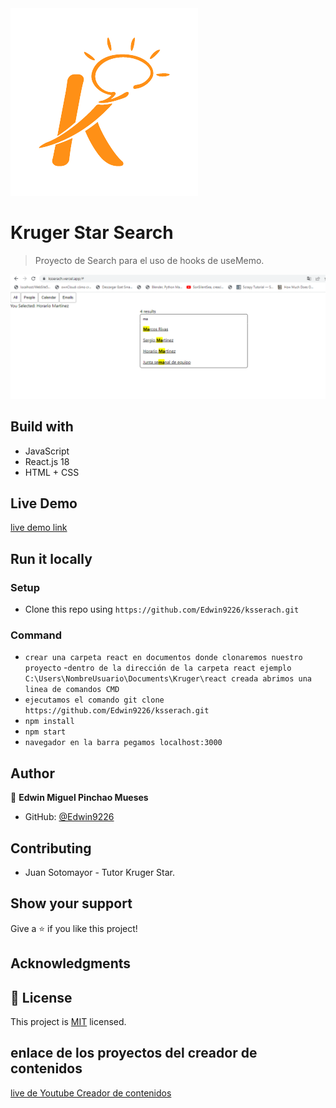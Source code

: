 <img src='./src/assets/kruger.png' with='50px' >

# Kruger Star Search

>Proyecto de Search  para el uso de hooks de useMemo.

<img src='./src/assets/playground.PNG' with='200px'>



## Build with

- JavaScript
- React.js 18
- HTML + CSS


## Live Demo

[live demo link](https://ksserach.vercel.app/)


## Run it locally

### Setup

- Clone this repo using `https://github.com/Edwin9226/ksserach.git` 

### Command
- `crear una carpeta react en documentos donde clonaremos nuestro proyecto`
-` dentro de la dirección de la carpeta react ejemplo C:\Users\NombreUsuario\Documents\Kruger\react creada abrimos una linea de comandos CMD `
- `ejecutamos el comando git clone https://github.com/Edwin9226/ksserach.git `
- `npm install` 
- `npm start`
- `navegador en la barra pegamos localhost:3000`

## Author

👤 **Edwin Miguel Pinchao Mueses**

- GitHub: [@Edwin9226](https://github.com/Edwin9226)

##  Contributing
- Juan Sotomayor - Tutor Kruger Star.

## Show your support

Give a ⭐ if you like this project!

## Acknowledgments
## 📝 License

This project is [MIT](./MIT.md) licensed.

## enlace de los proyectos del creador de contenidos

[live de Youtube Creador de contenidos](https://www.youtube.com/watch?v=oT-feDPuJmk)
